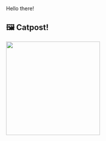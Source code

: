 Hello there!



## 🖼️ Catpost!

<sub>
    <img src="https://cdn2.thecatapi.com/images/cmj.jpg" height="256">
</sub>


